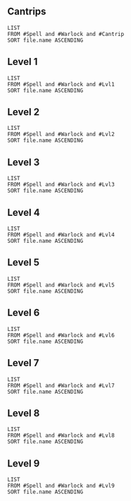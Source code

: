 ## Cantrips
```dataview
LIST
FROM #Spell and #Warlock and #Cantrip 
SORT file.name ASCENDING 
```
## Level 1
```dataview
LIST
FROM #Spell and #Warlock and #Lvl1
SORT file.name ASCENDING
```
## Level 2
```dataview
LIST
FROM #Spell and #Warlock and #Lvl2
SORT file.name ASCENDING
```
## Level 3
```dataview
LIST
FROM #Spell and #Warlock and #Lvl3
SORT file.name ASCENDING
```
## Level 4
```dataview
LIST
FROM #Spell and #Warlock and #Lvl4
SORT file.name ASCENDING
```
## Level 5
```dataview
LIST
FROM #Spell and #Warlock and #Lvl5
SORT file.name ASCENDING
```
## Level 6
```dataview
LIST
FROM #Spell and #Warlock and #Lvl6
SORT file.name ASCENDING
```
## Level 7
```dataview
LIST
FROM #Spell and #Warlock and #Lvl7
SORT file.name ASCENDING
```
## Level 8
```dataview
LIST
FROM #Spell and #Warlock and #Lvl8
SORT file.name ASCENDING
```
## Level 9
```dataview
LIST
FROM #Spell and #Warlock and #Lvl9
SORT file.name ASCENDING
```
